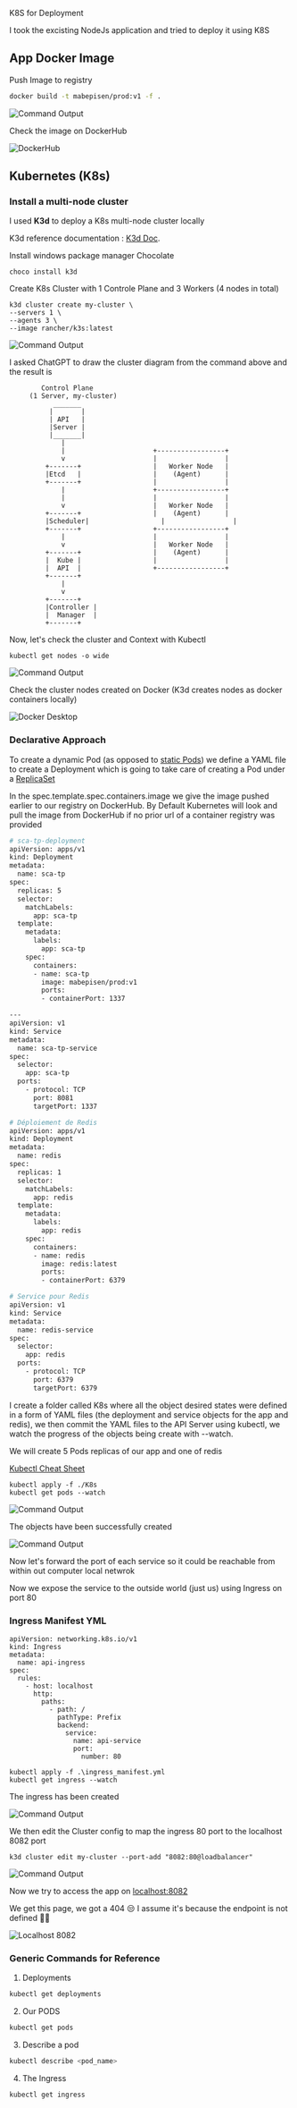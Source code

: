 K8S for Deployment

I took the excisting NodeJs application and tried to deploy it using K8S 

## App Docker Image
Push Image to registry

```bash
docker build -t mabepisen/prod:v1 -f .
```
![Command Output](./images/Build%20And%20Push%20Image.png "docker build command output")

Check the image on DockerHub

![DockerHub](./images/Docker%20Image%20Hub.png "docker hub")

## Kubernetes (K8s)
### Install a multi-node cluster
I used **K3d** to deploy a K8s multi-node cluster locally

K3d reference documentation : [K3d Doc](https://k3d.io/v5.3.0/usage/commands/k3d_cluster_create/).


Install windows package manager Chocolate

```
choco install k3d
```

Create K8s Cluster with 1 Controle Plane and 3 Workers (4 nodes in total)

```
k3d cluster create my-cluster \
--servers 1 \
--agents 3 \
--image rancher/k3s:latest
```

![Command Output](./images/K3d%20Create%20Cluster.png "k3d cluster command output")

I asked ChatGPT to draw the cluster diagram from the command above and the result is

```
        Control Plane
     (1 Server, my-cluster)
           _______
          |       |
          | API   |
          |Server |
          |_______|
             |
             |                      +-----------------+
             v                      |                 |
         +-------+                  |   Worker Node   |
         |Etcd   |                  |    (Agent)      |
         +-------+                  |                 |
             |                      +-----------------+
             |                      |                 |
             v                      |   Worker Node   |
         +-------+                  |    (Agent)      |
         |Scheduler|                  |                 |
         +-------+                  +-----------------+
             |                      |                 |
             v                      |   Worker Node   |
         +-------+                  |    (Agent)      |
         |  Kube |                  |                 |
         |  API  |                  +-----------------+
         +-------+
             |
             v
         +-------+
         |Controller |
         |  Manager  |
         +-------+

```
Now, let's check the cluster and Context with Kubectl
```
kubectl get nodes -o wide
```

![Command Output](./images/Kubectl%20Get%20Nodes.png "kubectl get nodes command output")

Check the cluster nodes created on Docker (K3d creates nodes as docker containers locally)

![Docker Desktop](./images/Cluster%20Nodes%20Docker.png "kubectl get nodes command output")



### Declarative Approach
To create a dynamic Pod (as opposed to [static Pods](https://k3d.io/v5.3.0/usage/commands/k3d_cluster_create/)) we define a YAML file to create a Deployment which is going to take care of creating a Pod under a [ReplicaSet]( https://kubernetes.io/docs/concepts/workloads/controllers/replicaset/)

In the spec.template.spec.containers.image we give the image pushed earlier to our registry on DockerHub. By Default Kubernetes will look and pull the image from DockerHub if no prior url of a container registry was provided

```bash
# sca-tp-deployment
apiVersion: apps/v1
kind: Deployment
metadata:
  name: sca-tp
spec:
  replicas: 5
  selector:
    matchLabels:
      app: sca-tp
  template:
    metadata:
      labels:
        app: sca-tp
    spec:
      containers:
      - name: sca-tp
        image: mabepisen/prod:v1
        ports:
        - containerPort: 1337 

---
apiVersion: v1
kind: Service
metadata:
  name: sca-tp-service
spec:
  selector:
    app: sca-tp
  ports:
    - protocol: TCP
      port: 8081
      targetPort: 1337 

# Déploiement de Redis
apiVersion: apps/v1
kind: Deployment
metadata:
  name: redis
spec:
  replicas: 1
  selector:
    matchLabels:
      app: redis
  template:
    metadata:
      labels:
        app: redis
    spec:
      containers:
      - name: redis
        image: redis:latest
        ports:
        - containerPort: 6379

# Service pour Redis
apiVersion: v1
kind: Service
metadata:
  name: redis-service
spec:
  selector:
    app: redis
  ports:
    - protocol: TCP
      port: 6379
      targetPort: 6379

```
I create a folder called K8s where all the object desired states were defined in a form of YAML files (the deployment and service objects for the app and redis), we then commit the YAML files to the API Server using kubectl, we watch the progress of the objects being create with --watch.

We will create 5 Pods replicas of our app and one of redis 

[Kubectl Cheat Sheet](https://kubernetes.io/docs/reference/kubectl/cheatsheet/)
```
kubectl apply -f ./K8s 
kubectl get pods --watch
```

![Command Output](./images/Apply%20Manifest.png "kubectl apply command output")

The objects have been successfully created 

![Command Output](./images/Get%20Pods%20Svc.png "kubectl apply command output")


Now let's forward the port of each service so it could be reachable from within out computer local netwrok

Now we expose the service to the outside world (just us) using Ingress on port 80

### Ingress Manifest YML
```
apiVersion: networking.k8s.io/v1
kind: Ingress
metadata:
  name: api-ingress
spec:
  rules:
    - host: localhost
      http:
        paths:
          - path: /
            pathType: Prefix
            backend:
              service:
                name: api-service
                port:
                  number: 80

```

```
kubectl apply -f .\ingress_manifest.yml
kubectl get ingress --watch
```
The ingress has been created

![Command Output](./images/Ingress.png "kubectl apply command output")

We then edit the Cluster config to map the ingress 80 port to the localhost 8082 port

```
k3d cluster edit my-cluster --port-add "8082:80@loadbalancer"
```

![Command Output](./images/Cluster%20Port.png "k3d edit")

Now we try to access the app on [localhost:8082](localhost:8082)

We get this page, we got a 404 😒 I assume it's because the endpoint is not defined 🤷‍♂️


![Localhost 8082](./images/Localhost.png "localhost:8082")



### Generic Commands for Reference
1. Deployments
```bash
kubectl get deployments
```
2. Our PODS
```bash
kubectl get pods
```
3. Describe a pod
```bash
kubectl describe <pod_name>
```
4. The Ingress
```bash
kubectl get ingress
```
